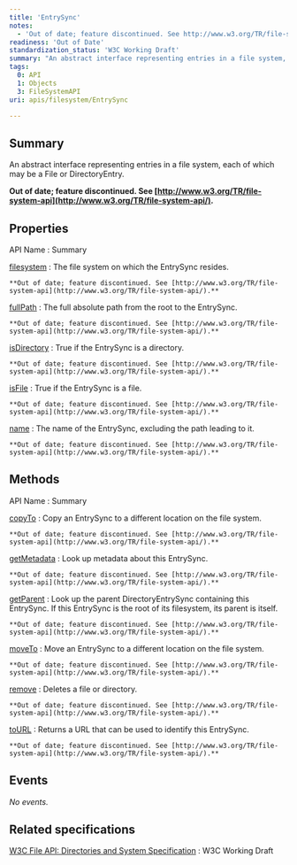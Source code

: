 ```yaml
---
title: 'EntrySync'
notes:
  - 'Out of date; feature discontinued. See http://www.w3.org/TR/file-system-api/.'
readiness: 'Out of Date'
standardization_status: 'W3C Working Draft'
summary: "An abstract interface representing entries in a file system, each of which may be a File or DirectoryEntry.\n"
tags:
  0: API
  1: Objects
  3: FileSystemAPI
uri: apis/filesystem/EntrySync

---
```

## Summary

An abstract interface representing entries in a file system, each of which may be a File or DirectoryEntry.

**Out of date; feature discontinued. See [http://www.w3.org/TR/file-system-api](http://www.w3.org/TR/file-system-api/).**

## Properties

API Name
:   Summary

[filesystem](/apis/filesystem/EntrySync/filesystem)
:   The file system on which the EntrySync resides.

    **Out of date; feature discontinued. See [http://www.w3.org/TR/file-system-api](http://www.w3.org/TR/file-system-api/).**

[fullPath](/apis/filesystem/EntrySync/fullPath)
:   The full absolute path from the root to the EntrySync.

    **Out of date; feature discontinued. See [http://www.w3.org/TR/file-system-api](http://www.w3.org/TR/file-system-api/).**

[isDirectory](/apis/filesystem/EntrySync/isDirectory)
:   True if the EntrySync is a directory.

    **Out of date; feature discontinued. See [http://www.w3.org/TR/file-system-api](http://www.w3.org/TR/file-system-api/).**

[isFile](/apis/filesystem/EntrySync/isFile)
:   True if the EntrySync is a file.

    **Out of date; feature discontinued. See [http://www.w3.org/TR/file-system-api](http://www.w3.org/TR/file-system-api/).**

[name](/apis/filesystem/EntrySync/name)
:   The name of the EntrySync, excluding the path leading to it.

    **Out of date; feature discontinued. See [http://www.w3.org/TR/file-system-api](http://www.w3.org/TR/file-system-api/).**

## Methods

API Name
:   Summary

[copyTo](/apis/filesystem/EntrySync/copyTo)
:   Copy an EntrySync to a different location on the file system.

    **Out of date; feature discontinued. See [http://www.w3.org/TR/file-system-api](http://www.w3.org/TR/file-system-api/).**

[getMetadata](/apis/filesystem/EntrySync/getMetadata)
:   Look up metadata about this EntrySync.

    **Out of date; feature discontinued. See [http://www.w3.org/TR/file-system-api](http://www.w3.org/TR/file-system-api/).**

[getParent](/apis/filesystem/EntrySync/getParent)
:   Look up the parent DirectoryEntrySync containing this EntrySync. If this EntrySync is the root of its filesystem, its parent is itself.

    **Out of date; feature discontinued. See [http://www.w3.org/TR/file-system-api](http://www.w3.org/TR/file-system-api/).**

[moveTo](/apis/filesystem/EntrySync/moveTo)
:   Move an EntrySync to a different location on the file system.

    **Out of date; feature discontinued. See [http://www.w3.org/TR/file-system-api](http://www.w3.org/TR/file-system-api/).**

[remove](/apis/filesystem/EntrySync/remove)
:   Deletes a file or directory.

    **Out of date; feature discontinued. See [http://www.w3.org/TR/file-system-api](http://www.w3.org/TR/file-system-api/).**

[toURL](/apis/filesystem/EntrySync/toURL)
:   Returns a URL that can be used to identify this EntrySync.

    **Out of date; feature discontinued. See [http://www.w3.org/TR/file-system-api](http://www.w3.org/TR/file-system-api/).**

## Events

*No events.*

## Related specifications

[W3C File API: Directories and System Specification](http://dev.w3.org/2009/dap/file-system/pub/FileSystem/)
:   W3C Working Draft
